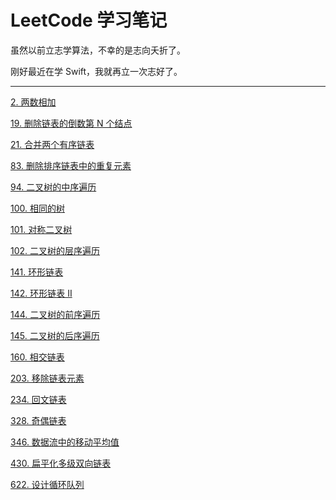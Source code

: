# LeetCode 学习笔记

虽然以前立志学算法，不幸的是志向夭折了。

刚好最近在学 Swift，我就再立一次志好了。












---

[2. 两数相加](https://github.com/zhangyu1818/LeetCode-Note/blob/main/2.%20%E4%B8%A4%E6%95%B0%E7%9B%B8%E5%8A%A0.swift)

[19. 删除链表的倒数第 N 个结点](https://github.com/zhangyu1818/LeetCode-Note/blob/main/19.%20%E5%88%A0%E9%99%A4%E9%93%BE%E8%A1%A8%E7%9A%84%E5%80%92%E6%95%B0%E7%AC%AC%20N%20%E4%B8%AA%E7%BB%93%E7%82%B9.swift)

[21. 合并两个有序链表](https://github.com/zhangyu1818/LeetCode-Note/blob/main/21.%20%E5%90%88%E5%B9%B6%E4%B8%A4%E4%B8%AA%E6%9C%89%E5%BA%8F%E9%93%BE%E8%A1%A8.swift)

[83. 删除排序链表中的重复元素](https://github.com/zhangyu1818/LeetCode-Note/blob/main/83.%20%E5%88%A0%E9%99%A4%E6%8E%92%E5%BA%8F%E9%93%BE%E8%A1%A8%E4%B8%AD%E7%9A%84%E9%87%8D%E5%A4%8D%E5%85%83%E7%B4%A0.swift)

[94. 二叉树的中序遍历](https://github.com/zhangyu1818/LeetCode-Note/blob/main/94.%20%E4%BA%8C%E5%8F%89%E6%A0%91%E7%9A%84%E4%B8%AD%E5%BA%8F%E9%81%8D%E5%8E%86.swift)

[100. 相同的树 ](https://github.com/zhangyu1818/LeetCode-Note/blob/main/100.%20%E7%9B%B8%E5%90%8C%E7%9A%84%E6%A0%91%20.swift)

[101. 对称二叉树 ](https://github.com/zhangyu1818/LeetCode-Note/blob/main/101.%20%E5%AF%B9%E7%A7%B0%E4%BA%8C%E5%8F%89%E6%A0%91%20.swift)

[102. 二叉树的层序遍历](https://github.com/zhangyu1818/LeetCode-Note/blob/main/102.%20%E4%BA%8C%E5%8F%89%E6%A0%91%E7%9A%84%E5%B1%82%E5%BA%8F%E9%81%8D%E5%8E%86.swift)

[141. 环形链表](https://github.com/zhangyu1818/LeetCode-Note/blob/main/141.%20%E7%8E%AF%E5%BD%A2%E9%93%BE%E8%A1%A8.swift)

[142. 环形链表 II](https://github.com/zhangyu1818/LeetCode-Note/blob/main/142.%20%E7%8E%AF%E5%BD%A2%E9%93%BE%E8%A1%A8%20II.swift)

[144. 二叉树的前序遍历](https://github.com/zhangyu1818/LeetCode-Note/blob/main/144.%20%E4%BA%8C%E5%8F%89%E6%A0%91%E7%9A%84%E5%89%8D%E5%BA%8F%E9%81%8D%E5%8E%86.swift)

[145. 二叉树的后序遍历](https://github.com/zhangyu1818/LeetCode-Note/blob/main/145.%20%E4%BA%8C%E5%8F%89%E6%A0%91%E7%9A%84%E5%90%8E%E5%BA%8F%E9%81%8D%E5%8E%86.swift)

[160. 相交链表 ](https://github.com/zhangyu1818/LeetCode-Note/blob/main/160.%20%E7%9B%B8%E4%BA%A4%E9%93%BE%E8%A1%A8%20.swift)

[203. 移除链表元素 ](https://github.com/zhangyu1818/LeetCode-Note/blob/main/203.%20%E7%A7%BB%E9%99%A4%E9%93%BE%E8%A1%A8%E5%85%83%E7%B4%A0%20.swift)

[234. 回文链表](https://github.com/zhangyu1818/LeetCode-Note/blob/main/234.%20%E5%9B%9E%E6%96%87%E9%93%BE%E8%A1%A8.swift)

[328. 奇偶链表](https://github.com/zhangyu1818/LeetCode-Note/blob/main/328.%20%E5%A5%87%E5%81%B6%E9%93%BE%E8%A1%A8.swift)

[346. 数据流中的移动平均值](https://github.com/zhangyu1818/LeetCode-Note/blob/main/346.%20%E6%95%B0%E6%8D%AE%E6%B5%81%E4%B8%AD%E7%9A%84%E7%A7%BB%E5%8A%A8%E5%B9%B3%E5%9D%87%E5%80%BC.swift)

[430. 扁平化多级双向链表](https://github.com/zhangyu1818/LeetCode-Note/blob/main/430.%20%E6%89%81%E5%B9%B3%E5%8C%96%E5%A4%9A%E7%BA%A7%E5%8F%8C%E5%90%91%E9%93%BE%E8%A1%A8.swift)

[622. 设计循环队列](https://github.com/zhangyu1818/LeetCode-Note/blob/main/622.%20%E8%AE%BE%E8%AE%A1%E5%BE%AA%E7%8E%AF%E9%98%9F%E5%88%97.swift)